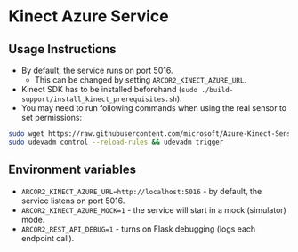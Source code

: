 # Kinect Azure Service

## Usage Instructions

- By default, the service runs on port 5016.
  - This can be changed by setting `ARCOR2_KINECT_AZURE_URL`.
- Kinect SDK has to be installed beforehand (`sudo ./build-support/install_kinect_prerequisites.sh`).
- You may need to run following commands when using the real sensor to set permissions:

```bash
sudo wget https://raw.githubusercontent.com/microsoft/Azure-Kinect-Sensor-SDK/develop/scripts/99-k4a.rules -P /etc/udev/rules.d/
sudo udevadm control --reload-rules && udevadm trigger
```

## Environment variables

- `ARCOR2_KINECT_AZURE_URL=http://localhost:5016` - by default, the service listens on port 5016.
- `ARCOR2_KINECT_AZURE_MOCK=1` - the service will start in a mock (simulator) mode.
- `ARCOR2_REST_API_DEBUG=1` - turns on Flask debugging (logs each endpoint call).